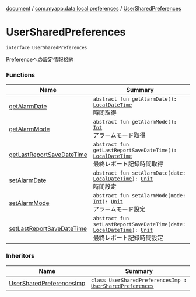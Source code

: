 [document](../../index.md) / [com.myapp.data.local.preferences](../index.md) / [UserSharedPreferences](./index.md)

# UserSharedPreferences

`interface UserSharedPreferences`

Preferenceへの設定情報格納

### Functions

| Name | Summary |
|---|---|
| [getAlarmDate](get-alarm-date.md) | `abstract fun getAlarmDate(): `[`LocalDateTime`](https://developer.android.com/reference/java/time/LocalDateTime.html)<br>時間取得 |
| [getAlarmMode](get-alarm-mode.md) | `abstract fun getAlarmMode(): `[`Int`](https://kotlinlang.org/api/latest/jvm/stdlib/kotlin/-int/index.html)<br>アラームモード取得 |
| [getLastReportSaveDateTime](get-last-report-save-date-time.md) | `abstract fun getLastReportSaveDateTime(): `[`LocalDateTime`](https://developer.android.com/reference/java/time/LocalDateTime.html)<br>最終レポート記録時間取得 |
| [setAlarmDate](set-alarm-date.md) | `abstract fun setAlarmDate(date: `[`LocalDateTime`](https://developer.android.com/reference/java/time/LocalDateTime.html)`): `[`Unit`](https://kotlinlang.org/api/latest/jvm/stdlib/kotlin/-unit/index.html)<br>時間設定 |
| [setAlarmMode](set-alarm-mode.md) | `abstract fun setAlarmMode(mode: `[`Int`](https://kotlinlang.org/api/latest/jvm/stdlib/kotlin/-int/index.html)`): `[`Unit`](https://kotlinlang.org/api/latest/jvm/stdlib/kotlin/-unit/index.html)<br>アラームモード設定 |
| [setLastReportSaveDateTime](set-last-report-save-date-time.md) | `abstract fun setLastReportSaveDateTime(date: `[`LocalDateTime`](https://developer.android.com/reference/java/time/LocalDateTime.html)`): `[`Unit`](https://kotlinlang.org/api/latest/jvm/stdlib/kotlin/-unit/index.html)<br>最終レポート記録時間設定 |

### Inheritors

| Name | Summary |
|---|---|
| [UserSharedPreferencesImp](../-user-shared-preferences-imp/index.md) | `class UserSharedPreferencesImp : `[`UserSharedPreferences`](./index.md) |
